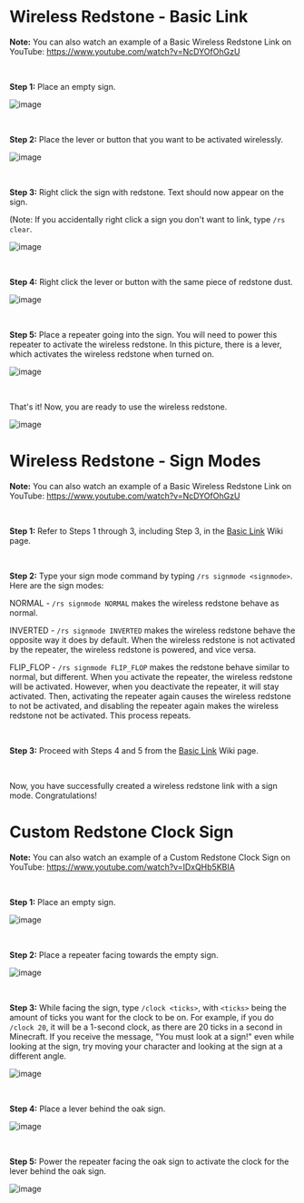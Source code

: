 # Wireless Redstone - Basic Link


**Note:** You can also watch an example of a Basic Wireless Redstone Link on YouTube: https://www.youtube.com/watch?v=NcDYOfOhGzU

<br>


**Step 1:** Place an empty sign.

![image](https://user-images.githubusercontent.com/67435040/155555520-d63072ff-f85b-4f7c-bd0c-d0f7263be80b.png)

<br>

**Step 2:** Place the lever or button that you want to be activated wirelessly.

![image](https://user-images.githubusercontent.com/67435040/155556021-fd6f7749-b903-4b84-940b-8535e527e464.png)

<br>

**Step 3:** Right click the sign with redstone. Text should now appear on the sign.

(Note: If you accidentally right click a sign you don't want to link, type `/rs clear`.

![image](https://user-images.githubusercontent.com/67435040/155556906-a1634862-2047-4995-9b3b-e5d20c53cb27.png)

<br>

**Step 4:** Right click the lever or button with the same piece of redstone dust.

![image](https://user-images.githubusercontent.com/67435040/155557088-42be552c-29b8-4868-9e03-1c096f5ebcd2.png)

<br>

**Step 5:** Place a repeater going into the sign. You will need to power this repeater to activate the wireless redstone. In this picture, there is a lever, which activates the wireless redstone when turned on.

![image](https://user-images.githubusercontent.com/67435040/155557506-1bca54f1-6eaf-4897-a80d-fa55b1120987.png)

<br>

That's it! Now, you are ready to use the wireless redstone.

![image](https://user-images.githubusercontent.com/67435040/155557663-dd328d2a-4f06-49b2-907e-9940b15d40b4.png)




# Wireless Redstone - Sign Modes


**Note:** You can also watch an example of a Basic Wireless Redstone Link on YouTube: https://www.youtube.com/watch?v=NcDYOfOhGzU

<br>


**Step 1:** Refer to Steps 1 through 3, including Step 3, in the [Basic Link](https://github.com/TnologyMC/TnologyMC/wiki/Custom-Redstone#wireless-redstone---basic-link) Wiki page.

<br>

**Step 2:** Type your sign mode command by typing `/rs signmode <signmode>`. Here are the sign modes:

NORMAL - `/rs signmode NORMAL` makes the wireless redstone behave as normal.

INVERTED - `/rs signmode INVERTED` makes the wireless redstone behave the opposite way it does by default. When the wireless redstone is not activated by the repeater, the wireless redstone is powered, and vice versa.

FLIP_FLOP - `/rs signmode FLIP_FLOP` makes the redstone behave similar to normal, but different. When you activate the repeater, the wireless redstone will be activated. However, when you deactivate the repeater, it will stay activated. Then, activating the repeater again causes the wireless redstone to not be activated, and disabling the repeater again makes the wireless redstone not be activated. This process repeats.

<br>

**Step 3:** Proceed with Steps 4 and 5 from the [Basic Link](https://github.com/TnologyMC/TnologyMC/wiki/Custom-Redstone#wireless-redstone---basic-link) Wiki page.

<br>

Now, you have successfully created a wireless redstone link with a sign mode. Congratulations!




# Custom Redstone Clock Sign

**Note:** You can also watch an example of a Custom Redstone Clock Sign on YouTube: https://www.youtube.com/watch?v=IDxQHb5KBIA

<br>

**Step 1:** Place an empty sign.

![image](https://user-images.githubusercontent.com/67435040/156939555-5903f7c9-1899-43d0-916a-f4dd155bc960.png)

<br>

**Step 2:** Place a repeater facing towards the empty sign.

![image](https://user-images.githubusercontent.com/67435040/156939569-dc536159-11cc-4926-979b-d9f6f5c9ca55.png)

<br>

**Step 3:** While facing the sign, type `/clock <ticks>`, with `<ticks>` being the amount of ticks you want for the clock to be on. For example, if you do `/clock 20`, it will be a 1-second clock, as there are 20 ticks in a second in Minecraft. If you receive the message, "You must look at a sign!" even while looking at the sign, try moving your character and looking at the sign at a different angle.

![image](https://user-images.githubusercontent.com/67435040/156939642-922f4932-7c29-46c6-8df7-d23fd8127ffa.png)

<br>

**Step 4:** Place a lever behind the oak sign.

![image](https://user-images.githubusercontent.com/67435040/156939656-750074f0-d7a2-4465-82fc-0326f8528ac9.png)

<br>

**Step 5:** Power the repeater facing the oak sign to activate the clock for the lever behind the oak sign.

![image](https://user-images.githubusercontent.com/67435040/156939715-58e04c0f-d46f-44cc-8948-c6423d36d4ab.png)

